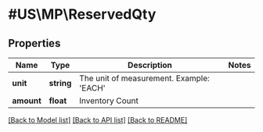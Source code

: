 # #US\MP\ReservedQty

## Properties

Name | Type | Description | Notes
------------ | ------------- | ------------- | -------------
**unit** | **string** | The unit of measurement. Example: 'EACH' |
**amount** | **float** | Inventory Count |


[[Back to Model list]](../) [[Back to API list]](../../Api/US/MP) [[Back to README]](../../README.md)

